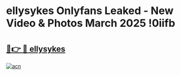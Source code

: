 # ellysykes Onlyfans Leaked - New Video & Photos March 2025 !0iifb

# <h2><a href="https://9mcz4a.iuczelnia.edu.pl?title=ellysykes&ref=0iifb">🔗👉 🔴 ellysykes</a></h2>

[![acn](https://github.com/user-attachments/assets/0f9c940e-d8b0-45ae-aac7-cd30a18b3e1c)](https://9mcz4a.iuczelnia.edu.pl?title=ellysykes&ref=0iifb)

